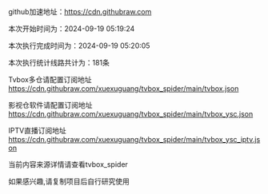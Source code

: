 
    
github加速地址：https://cdn.githubraw.com
    
本次开始时间为：2024-09-19 05:19:24

本次执行完成时间为：2024-09-19 05:20:05

本次执行统计线路共计为：181条

Tvbox多仓请配置订阅地址 https://cdn.githubraw.com/xuexuguang/tvbox_spider/main/tvbox.json

影视仓软件请配置订阅地址 https://cdn.githubraw.com/xuexuguang/tvbox_spider/main/tvbox_ysc.json

IPTV直播订阅地址 https://cdn.githubraw.com/xuexuguang/tvbox_spider/main/tvbox_ysc_iptv.json

当前内容来源详情请查看tvbox_spider

如果感兴趣,请复制项目后自行研究使用
